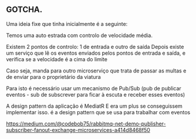 ## GOTCHA.

Uma ideia fixe que tinha inicialmente é a seguinte:
 
Temos uma auto estrada com controlo de velocidade média.
 
Existem 2 pontos de controlo: 1 de entrada e outro de saída 
Depois existe um serviço que lê os eventos enviados pelos pontos de entrada e saída, e verifica se a velocidade é a cima do limite 
 
Caso seja, manda para outro microserviço que trata de passar as multas e de enviar para o proprietário da viatura

Para isto é necessário usar um mecanismo de Pub/Sub (pub de publicar eventos - sub de subscrever para ficar à escuta e receber esses eventos)

A design pattern da aplicação é MediatR
E era um plus se conseguissem implementar isso.
é a design pattern que se usa para trabalhar com eventos

https://medium.com/@codebob75/rabbitmq-net-demo-publisher-subscriber-fanout-exchange-microservices-a414d8468f50